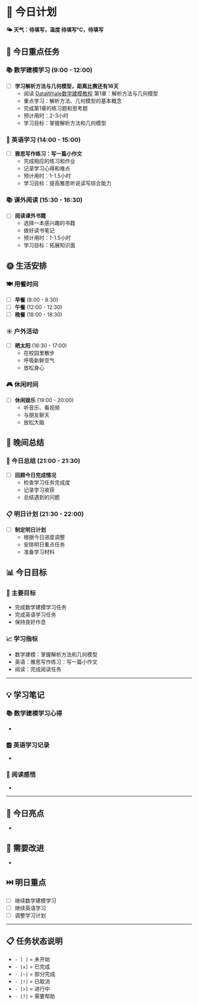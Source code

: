 # 📅 今日计划

**🌤️ 天气：待填写，温度 待填写°C，待填写**

## 🎯 今日重点任务

### 📚 数学建模学习 (9:00 - 12:00)
- [ ] **学习解析方法与几何模型，距离比赛还有16天**
  - 阅读 [DataWhale数学建模教程](https://datawhalechina.github.io/intro-mathmodel/#/) 第1章：解析方法与几何模型
  - 重点学习：解析方法、几何模型的基本概念
  - 完成第1章的练习题和思考题
  - 预计用时：2-3小时
  - 学习目标：掌握解析方法和几何模型

### 📖 英语学习 (14:00 - 15:00)
- [ ] **雅思写作练习：写一篇小作文**
  - 完成相应的练习和作业
  - 记录学习心得和难点
  - 预计用时：1-1.5小时
  - 学习目标：提高雅思听说读写综合能力

### 📚 课外阅读 (15:30 - 16:30)
- [ ] **阅读课外书籍**
  - 选择一本感兴趣的书籍
  - 做好读书笔记
  - 预计用时：1-1.5小时
  - 学习目标：拓展知识面

## 🌞 生活安排

### 🍽️ 用餐时间
- [ ] **早餐** (8:00 - 8:30)
- [ ] **午餐** (12:00 - 12:30)
- [ ] **晚餐** (18:00 - 18:30)

### ☀️ 户外活动
- [ ] **晒太阳** (16:30 - 17:00)
  - 在校园里散步
  - 呼吸新鲜空气
  - 放松身心

### 🎮 休闲时间
- [ ] **休闲娱乐** (19:00 - 20:00)
  - 听音乐、看视频
  - 与朋友聊天
  - 放松大脑

## 🌙 晚间总结

### 📝 今日总结 (21:00 - 21:30)
- [ ] **回顾今日完成情况**
  - 检查学习任务完成度
  - 记录学习收获
  - 总结遇到的问题

### 📋 明日计划 (21:30 - 22:00)
- [ ] **制定明日计划**
  - 根据今日进度调整
  - 安排明日重点任务
  - 准备学习材料

## 📊 今日目标

### 🎯 主要目标
- 完成数学建模学习任务
- 完成英语学习任务
- 保持良好作息

### 📈 学习指标
- 数学建模：掌握解析方法和几何模型
- 英语：雅思写作练习：写一篇小作文
- 阅读：完成阅读任务

---

## 💡 学习笔记

### 📚 数学建模学习心得
- 

### 🆎 英语学习记录
- 

### 📖 阅读感悟
- 

---

## 🌟 今日亮点
- 

## 🔄 需要改进
- 

## ⏭️ 明日重点
- [ ] 继续数学建模学习
- [ ] 继续英语学习
- [ ] 调整学习计划

---

## 📋 任务状态说明
- `- [ ]` = 未开始
- `- [x]` = 已完成
- `- [~]` = 部分完成
- `- [!]` = 已取消
- `- [>]` = 进行中
- `- [?]` = 需要帮助
